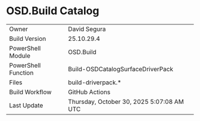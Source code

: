 ﻿# OSD.Build Catalog

| | |
|-|-|
| Owner | David Segura |
| Build Version | 25.10.29.4 |
| PowerShell Module | OSD.Build |
| PowerShell Function | Build-OSDCatalogSurfaceDriverPack |
| Files | build-driverpack.* |
| Build Workflow | GitHub Actions |
| Last Update | Thursday, October 30, 2025 5:07:08 AM UTC |
